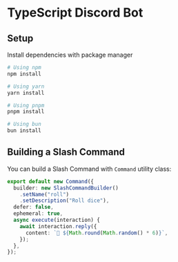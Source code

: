 # TypeScript Discord Bot

## Setup

Install dependencies with package manager

```bash
# Using npm
npm install

# Using yarn
yarn install

# Using pnpm
pnpm install

# Using bun
bun install
```

## Building a Slash Command

You can build a Slash Command with `Command` utility class:

```ts
export default new Command({
  builder: new SlashCommandBuilder()
    .setName("roll")
    .setDescription("Roll dice"),
  defer: false,
  ephemeral: true,
  async execute(interaction) {
    await interaction.reply({
      content: `🎲 ${Math.round(Math.random() * 6)}`,
    });
  },
});
```

